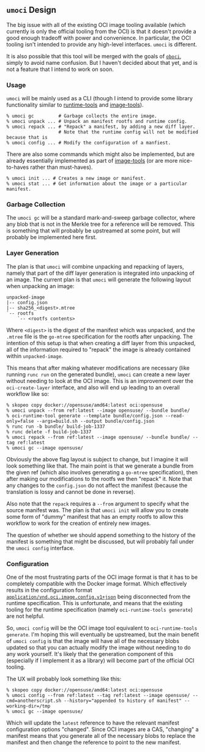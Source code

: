 ## `umoci` Design ##

The big issue with all of the existing OCI image tooling available (which
currently is only the official tooling from the OCI) is that it doesn't provide
a good enough tradeoff with power and convenience. In particular, the OCI
tooling isn't intended to provide any high-level interfaces. `umoci` is
different.

It is also possible that this tool will be merged with the goals of
[`oboci`][oboci], simply to avoid name confusion. But I haven't decided about
that yet, and is not a feature that I intend to work on soon.

[oboci]: https://github.com/cyphar/oboci

### Usage ###

`umoci` will be mainly used as a CLI (though I intend to provide some library
functionality similar to [runtime-tools][runtime-tools] and
[image-tools][image-tools]).

```
% umoci gc         # Garbage collects the entire image.
% umoci unpack ... # Unpack an manifest rootfs and runtime config.
% umoci repack ... # "Repack" a manifest, by adding a new diff layer.
                   # Note that the runtime config will not be modified because that is
% umoci config ... # Modify the configuration of a manfiest.
```

There are also some commands which might also be implemented, but are already
essentially implemented as part of [image-tools][image-tools] (or are more
nice-to-haves rather than must-haves).

```
% umoci init ... # Creates a new image or manifest.
% umoci stat ... # Get information about the image or a particular manifest.
```

[runtime-tools]: https://github.com/opencontainers/runtime-tools
[image-tools]: https://github.com/opencontainers/image-tools

### Garbage Collection ###

The `umoci gc` will be a standard mark-and-sweep garbage collector, where any
blob that is not in the Merkle tree for a reference will be removed. This is
something that will probably be upstreamed at some point, but will probably be
implemented here first.

### Layer Generation ###

The plan is that `umoci` will combine unpacking and repacking of layers, namely
that part of the diff layer generation is integrated into unpacking of an
image. The current plan is that `umoci` will generate the following layout when
unpacking an image:

```
unpacked-image
|-- config.json
|-- sha256_<digest>.mtree
`-- rootfs
    `-- <rootfs contents>
```

Where `<digest>` is the digest of the manifest which was unpacked, and the
`.mtree` file is the `go-mtree` specification for the rootfs after unpacking.
The intention of this setup is that when creating a diff layer from this
unpacked, all of the information required to "repack" the image is already
contained within `unpacked-image`.

This means that after making whatever modifications are necessary (like running
`runc run` on the generated bundle), `umoci` can create a new layer without
needing to look at the OCI image. This is an improvement over the
`oci-create-layer` interface, and also will end up leading to an overall
workflow like so:

```
% skopeo copy docker://opensuse/amd64:latest oci:opensuse
% umoci unpack --from ref:latest --image opensuse/ --bundle bundle/
% oci-runtime-tool generate --template bundle/config.json --read-only=false --args=build.sh --output bundle/config.json
% runc run -b bundle/ build-job-1337
% runc delete -f build-job-1337
% umoci repack --from ref:latest --image opensuse/ --bundle bundle/ --tag ref:latest
% umoci gc --image opensuse/
```

Obviously the above flag layout is subject to change, but I imagine it will
look something like that. The main point is that we generate a bundle from the
given ref (which also involves generating a `go-mtree` specification), then
after making our modifications to the rootfs we then "repack" it. Note that any
changes to the `config.json` do not affect the manifest (because the
translation is lossy and cannot be done in reverse).

Also note that the `repack` requires a `--from` argument to specify what the
source manifest was. The plan is that `umoci init` will allow you to create
some form of "dummy" manifest that has an empty rootfs to allow this workflow
to work for the creation of entirely new images.

The question of whether we should append something to the history of the
manifest is something that might be discussed, but will probably fall under the
`umoci config` interface.

### Configuration ###

One of the most frustrating parts of the OCI image format is that it has to be
completely compatible with the Docker image format. Which effectively results
in the configuration format [`application/vnd.oci.image.config.v1+json`][oci-config]
being disconnected from the runtime specification. This is unfortunate, and
means that the existing tooling for the runtime specification (namely
`oci-runtime-tools generate`) are not helpful.

So, `umoci config` will be the OCI image tool equivalent to  `oci-runtime-tools
generate`. I'm hoping this will eventually be upstreamed, but the main benefit
of `umoci config` is that the image will have all of the necessary blobs
updated so that you can actually modify the image without needing to do any
work yourself. It's likely that the generation component of this (especially if
I implement it as a library) will become part of the official OCI tooling.

The UX will probably look something like this:

```
% skopeo copy docker://opensuse/amd64:latest oci:opensuse
% umoci config --from ref:latest --tag ref:latest --image opensuse/ --cmd=anotherscript.sh --history="appended to history of manifest" --working-dir=/tmp
% umoci gc --image opensuse/
```

Which will update the `latest` reference to have the relevant manifest
configuration options "changed". Since OCI images are a CAS, "changing" a
manifest means that you generate all of the necessary blobs to replace the
manifest and then change the reference to point to the new manifest.

[oci-config]: https://github.com/opencontainers/image-spec/blob/master/config.md
